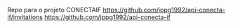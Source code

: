 Repo para o projeto CONECTAIF
https://github.com/jppg1992/api-conecta-if/invitations
https://github.com/jppg1992/api-conecta-if

